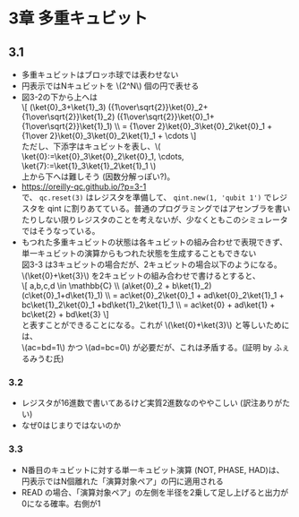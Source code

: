 # 3章 多重キュビット

## 3.1

- 多重キュビットはブロッホ球では表わせない
- 円表示ではNキュビットを \\(2^N\\) 個の円で表せる
- 図3-2の下から上へは  
  \\[
    (\ket{0}_3+\ket{1}_3) ({1\over\sqrt{2}}\ket{0}_2+{1\over\sqrt{2}}\ket{1}_2) ({1\over\sqrt{2}}\ket{0}_1+{1\over\sqrt{2}}\ket{1}_1) \\\\
    = {1\over 2}\ket{0}_3\ket{0}_2\ket{0}_1 + {1\over 2}\ket{0}_3\ket{0}_2\ket{1}_1 + \cdots
  \\]  
  ただし、下添字はキュビットを表し、\\( \ket{0}:=\ket{0}_3\ket{0}_2\ket{0}_1, \cdots, \ket{7}:=\ket{1}_3\ket{1}_2\ket{1}_1 \\)  
  上から下へは難しそう (因数分解っぽい?)。
- <https://oreilly-qc.github.io/?p=3-1>  
  で、 `qc.reset(3)` はレジスタを準備して、 `qint.new(1, 'qubit 1')` でレジスタを qint に割りあてている。普通のプログラミングではアセンブラを書いたりしない限りレジスタのことを考えないが、少なくともこのシミュレータではそうなっている。
- もつれた多重キュビットの状態は各キュビットの組み合わせで表現できず、単一キュビットの演算からもつれた状態を生成することもできない  
  図3-3 は3キュビットの場合だが、2キュビットの場合以下のようになる。   
  \\(\ket{0}+\ket{3}\\) を2キュビットの組み合わせで書けるとすると、  
  \\[ a,b,c,d \in \mathbb{C} \\\\
      (a\ket{0}_2 + b\ket{1}_2) (c\ket{0}_1+d\ket{1}_1) \\\\
      = ac\ket{0}_2\ket{0}_1 + ad\ket{0}_2\ket{1}_1 +  bc\ket{1}_2\ket{0}_1 +bd\ket{1}_2\ket{1}_1 \\\\
      = ac\ket{0} + ad\ket{1} + bc\ket{2} + bd\ket{3}
  \\]  
  と表すことができることになる。これが \\(\ket{0}+\ket{3}\\) と等しいためには、  
  \\(ac=bd=1\\) かつ \\(ad=bc=0\\) が必要だが、これは矛盾する。(証明 by ふぇるみうむ氏)

### 3.2

- レジスタが16進数で書いてあるけど実質2進数なのややこしい (訳注ありがたい)
- なぜ0はじまりではないのか

### 3.3

- N番目のキュビットに対する単一キュビット演算 (NOT, PHASE, HAD)は、円表示ではN個離れた「演算対象ペア」の円に適用される
- READ の場合、「演算対象ペア」の左側を半径を2乗して足し上げると出力が0になる確率。右側が1
